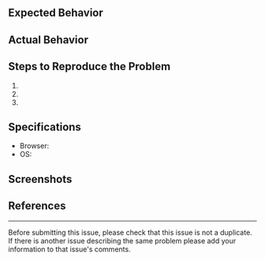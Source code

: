 ## Expected Behavior


## Actual Behavior


## Steps to Reproduce the Problem

1.
1.
1.

## Specifications

- Browser:
- OS:

## Screenshots

## References
<!-- e.g. Flowdock, Front, etc -->

---

Before submitting this issue, please check that this issue is not a duplicate.
If there is another issue describing the same problem please add your
information to that issue's comments.
